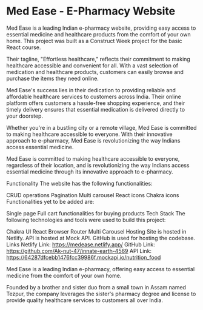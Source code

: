 # Med Ease - E-Pharmacy Website
Med Ease is a leading Indian e-pharmacy website, providing easy access to essential medicine and healthcare products from the comfort of your own home. This project was built as a Construct Week project for the basic React course.

Their tagline, "Effortless healthcare," reflects their commitment to making healthcare accessible and convenient for all. With a vast selection of medication and healthcare products, customers can easily browse and purchase the items they need online.

Med Ease's success lies in their dedication to providing reliable and affordable healthcare services to customers across India. Their online platform offers customers a hassle-free shopping experience, and their timely delivery ensures that essential medication is delivered directly to your doorstep.

Whether you're in a bustling city or a remote village, Med Ease is committed to making healthcare accessible to everyone. With their innovative approach to e-pharmacy, Med Ease is revolutionizing the way Indians access essential medicine.

Med Ease is committed to making healthcare accessible to everyone, regardless of their location, and is revolutionizing the way Indians access essential medicine through its innovative approach to e-pharmacy.

Functionality
The website has the following functionalities:

CRUD operations
Pagination
Multi carousel
React icons
Chakra icons
Functionalities yet to be added are:

Single page
Full cart functionalities for buying products
Tech Stack
The following technologies and tools were used to build this project:

Chakra UI
React
Browser Router
Multi Carousel
Hosting
Site is hosted in Netlify.
API is hosted at Mock API.
GitHub is used for hosting the codebase.
Links
Netlify Link: https://medease.netlify.app/
GitHub Link: https://github.com/Ak-nut-47/innate-earth-4569
API Link: https://64287dfcebb1476fcc39986f.mockapi.io/nutrition_food







Med Ease is a leading Indian e-pharmacy, offering easy access to essential medicine from the comfort of your own home.

Founded by a brother and sister duo from a small town in Assam named Tezpur, the company leverages the sister's pharmacy degree and license to provide quality healthcare services to customers all over India.





